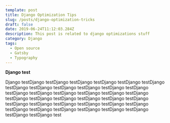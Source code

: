 ```yaml
---
template: post
title: Django Optimization Tips
slug: /posts/django-optimization-tricks
draft: false
date: 2019-06-24T11:12:03.284Z
description: This post is related to django optimizations stuff
category: Django
tags:
  - Open source
  - Gatsby
  - Typography
---
```

**Django test**

Django testDjango testDjango testDjango testDjango testDjango testDjango testDjango testDjango testDjango testDjango testDjango testDjango testDjango testDjango testDjango testDjango testDjango testDjango testDjango testDjango testDjango testDjango testDjango testDjango testDjango testDjango testDjango testDjango testDjango testDjango testDjango testDjango testDjango testDjango testDjango testDjango testDjango testDjango test
